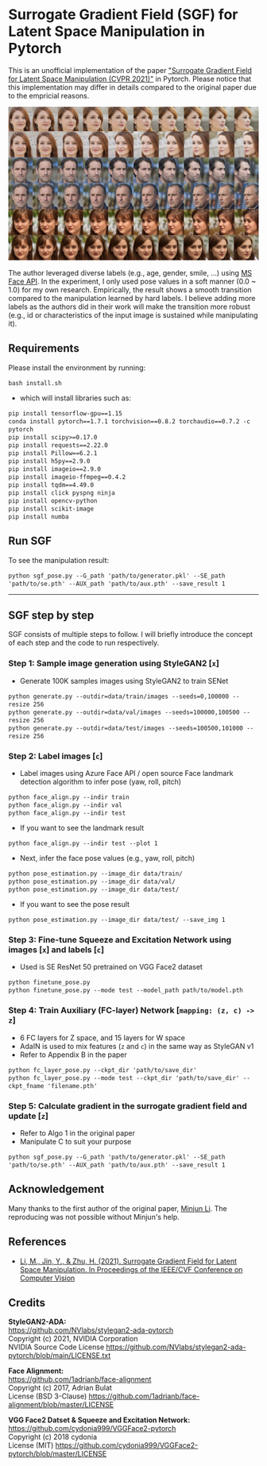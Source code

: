 # Surrogate Gradient Field (SGF) for Latent Space Manipulation in Pytorch

This is an unofficial implementation of the paper ["Surrogate Gradient Field for Latent Space Manipulation (CVPR 2021)"](https://arxiv.org/abs/2104.09065) in Pytorch. Please notice that this implementation may differ in details compared to the original paper due to the empricial reasons.

![sgf_result](./docs/sgf_result.jpg)

The author leveraged diverse labels (e.g., age, gender, smile, ...) using [MS Face API](https://azure.microsoft.com/en-us/services/cognitive-services/face/). In the experiment, I only used pose values in a soft manner (0.0 ~ 1.0) for my own research. Empirically, the result shows a smooth transition compared to the manipulation learned by hard labels. I believe adding more labels as the authors did in their work will make the transition more robust (e.g., id or characteristics of the input image is sustained while manipulating it).


## Requirements
Please install the environment by running:
```
bash install.sh
```
- which will install libraries such as:
```
pip install tensorflow-gpu==1.15
conda install pytorch==1.7.1 torchvision==0.8.2 torchaudio==0.7.2 -c pytorch
pip install scipy>=0.17.0
pip install requests==2.22.0
pip install Pillow==6.2.1
pip install h5py==2.9.0
pip install imageio==2.9.0
pip install imageio-ffmpeg==0.4.2
pip install tqdm==4.49.0
pip install click pyspng ninja
pip install opencv-python
pip install scikit-image
pip install numba
```


## Run SGF
To see the manipulation result:
```
python sgf_pose.py --G_path 'path/to/generator.pkl' --SE_path 'path/to/se.pth' --AUX_path 'path/to/aux.pth' --save_result 1
```

---

## SGF step by step
SGF consists of multiple steps to follow. I will briefly introduce the concept of each step and the code to run respectively.

### Step 1: Sample image generation using StyleGAN2 [`x`]
- Generate 100K samples images using StyleGAN2 to train SENet
```
python generate.py --outdir=data/train/images --seeds=0,100000 --resize 256
python generate.py --outdir=data/val/images --seeds=100000,100500 --resize 256
python generate.py --outdir=data/test/images --seeds=100500,101000 --resize 256
```

### Step 2: Label images [`c`]
- Label images using Azure Face API / open source Face landmark detection algorithm to infer pose (yaw, roll, pitch)
```
python face_align.py --indir train
python face_align.py --indir val
python face_align.py --indir test
```

- If you want to see the landmark result
```
python face_align.py --indir test --plot 1
```

- Next, infer the face pose values (e.g., yaw, roll, pitch)
```
python pose_estimation.py --image_dir data/train/
python pose_estimation.py --image_dir data/val/
python pose_estimation.py --image_dir data/test/
```

- If you want to see the pose result
```
python pose_estimation.py --image_dir data/test/ --save_img 1
```

### Step 3: Fine-tune Squeeze and Excitation Network using images [`x`] and labels [`c`]
- Used is SE ResNet 50 pretrained on VGG Face2 dataset
```
python finetune_pose.py
python finetune_pose.py --mode test --model_path path/to/model.pth
```


### Step 4: Train Auxiliary (FC-layer) Network [`mapping: (z, c) -> z`]
- 6 FC layers for Z space, and 15 layers for W space
- AdaIN is used to mix features (`z` and `c`) in the same way as StyleGAN v1
- Refer to Appendix B in the paper

```
python fc_layer_pose.py --ckpt_dir 'path/to/save_dir'
python fc_layer_pose.py --mode test --ckpt_dir 'path/to/save_dir' --ckpt_fname 'filename.pth'
```


### Step 5: Calculate gradient in the surrogate gradient field and update [`z`]
- Refer to Algo 1 in the original paper
- Manipulate C to suit your purpose
```
python sgf_pose.py --G_path 'path/to/generator.pkl' --SE_path 'path/to/se.pth' --AUX_path 'path/to/aux.pth' --save_result 1
```


## Acknowledgement
Many thanks to the first author of the original paper, [Minjun Li](https://minjun.li/). The reproducing was not possible without Minjun's help.

## References
- [Li, M., Jin, Y., & Zhu, H. (2021). Surrogate Gradient Field for Latent Space Manipulation. In Proceedings of the IEEE/CVF Conference on Computer Vision ](https://arxiv.org/abs/2104.09065)


## Credits

**StyleGAN2-ADA:**  
https://github.com/NVlabs/stylegan2-ada-pytorch  
Copyright (c) 2021, NVIDIA Corporation  
NVIDIA Source Code License https://github.com/NVlabs/stylegan2-ada-pytorch/blob/main/LICENSE.txt   

**Face Alignment:**  
https://github.com/1adrianb/face-alignment  
Copyright (c) 2017, Adrian Bulat  
License (BSD 3-Clause) https://github.com/1adrianb/face-alignment/blob/master/LICENSE  

**VGG Face2 Datset & Squeeze and Excitation Network:**   
https://github.com/cydonia999/VGGFace2-pytorch  
Copyright (c) 2018 cydonia  
License (MIT) https://github.com/cydonia999/VGGFace2-pytorch/blob/master/LICENSE  